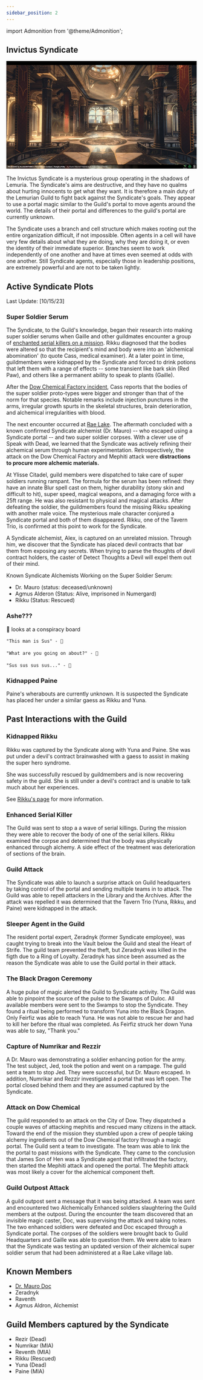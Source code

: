 ```yaml
---
sidebar_position: 2
---
```


<!--Needed for Minimo Scribbles-->

import Admonition from '@theme/Admonition';

## Invictus Syndicate

![syndicate](/img/archives/syndicate.png)

The Invictus Syndicate is a mysterious group operating in the shadows of Lemuria. The Syndicate's aims are destructive, and they have no qualms about hurting innocents to get what they want. It is therefore a main duty of the Lemurian Guild to fight back against the Syndicate's goals. They appear to use a portal magic similar to the Guild's portal to move agents around the world. The details of their portal and differences to the guild's portal are currently unknown.

The Syndicate uses a branch and cell structure which makes rooting out the entire organization difficult, if not impossible. Often agents in a cell will have very few details about what they are doing, why they are doing it, or even the identity of their immediate superior. Branches seem to work independently of one another and have at times even seemed at odds with one another. Still Syndicate agents, especially those in leadership positions, are extremely powerful and are not to be taken lightly.

## Active Syndicate Plots

Last Update: [10/15/23]

### Super Soldier Serum

The Syndicate, to the Guild's knowledge, began their research into making super soldier serums when Gaille and other guildmates encounter a group of [enchanted serial killers on a mission](#enhanced-serial-killer). Rikku diagnosed that the bodies were altered so that the recipient's mind and body were into an 'alchemical abomination' (to quote Cass, medical examiner). At a later point in time, guildmembers were kidnapped by the Syndicate and forced to drink potions that left them with a range of effects -- some transient like bark skin (Red Paw), and others like a permanent ability to speak to plants (Gaille).

After the [Dow Chemical Factory incident](#attack-on-dow-chemical), Cass reports that the bodies of the super soldier proto-types were bigger and stronger than that of the norm for that species. Notable remarks include injection punctures in the arms, irregular growth spurts in the skeletal structures, brain deterioration, and alchemical irregularities with blood.

The next encounter occurred at [Rae Lake](#capture-of-numrikar-and-rezzir). The aftermath concluded with a known confirmed Syndicate alchemist (Dr. Mauro) -- who escaped using a Syndicate portal -- and two super soldier corpses. With a clever use of Speak with Dead, we learned that the Syndicate was actively refining their alchemical serum through human experimentation. Retrospectively, the attack on the Dow Chemical Factory and Mephiti attack were **distractions to procure more alchemic materials.**

At Ylisse Citadel, guild members were dispatched to take care of super soldiers running rampant. The formula for the serum has been refined: they have an innate Blur spell cast on them, higher durability (stony skin and difficult to hit), super speed, magical weapons, and a damaging force with a 25ft range. He was also resistant to physical and magical attacks. After defeating the soldier, the guildmembers found the missing Rikku speaking with another male voice. The mysterious male character conjured a Syndicate portal and both of them disappeared. Rikku, one of the Tavern Trio, is confirmed at this point to work for the Syndicate.

A Syndicate alchemist, Alex, is captured on an unrelated mission. Through him, we discover that the Syndicate has placed devil contracts that bar them from exposing any secrets. When trying to parse the thoughts of devil contract holders, the caster of Detect Thoughts a Devil will expel them out of their mind.

Known Syndicate Alchemists Working on the Super Soldier Serum:

- Dr. Mauro (status: deceased/unknown)
- Agmus Alderon (Status: Alive, imprisoned in Numergard)
- Rikku (Status: Rescued)

### Ashe???

<Admonition type="note" icon="🦉" title="Conspiracy">
  <p>
    🦉 looks at a conspiracy board

    "This man is Sus" - 🦉

    "What are you going on about?" - 🐀

    "Sus sus sus sus..." - 🦉

  </p>
</Admonition>

### Kidnapped Paine

Paine's wherabouts are currently unknown. It is suspected the Syndicate has placed her under a similar gaess as Rikku and Yuna.

## Past Interactions with the Guild

### Kidnapped Rikku

Rikku was captured by the Syndicate along with Yuna and Paine. She was put under a devil's contract brainwashed with a gaess to assist in making the super hero syndrome.

She was successfully rescued by guildmembers and is now recovering safety in the guild. She is still under a devil's contract and is unable to talk much about her experiences.

See [Rikku's page](../npcs/guild/tavern_trio) for more information.

### Enhanced Serial Killer

The Guild was sent to stop a a wave of serial killings. During the mission they were able to recover the body of one of the serial killers. Rikku examined the corpse and determined that the body was physically enhanced through alchemy. A side effect of the treatment was deterioration of sections of the brain.

### Guild Attack

The Syndicate was able to launch a surprise attack on Guild headquarters by taking control of the portal and sending multiple teams in to attack. The Guild was able to repell attackers in the Library and the Archives. After the attack was repelled it was determined that the Tavern Trio (Yuna, Rikku, and Paine) were kidnapped in the attack.

### Sleeper Agent in the Guild

The resident portal expert, Zeradnyk (former Syndicate employee), was caught trying to break into the Vault below the Guild and steal the Heart of Strife. The guild team prevented the theft, but Zeradnyk was killed in the figth due to a Ring of Loyalty. Zeradnyk has since been assumed as the reason the Syndicate was able to use the Guild portal in their attack.

### The Black Dragon Ceremony

A huge pulse of magic alerted the Guild to Syndicate activity. The Guild was able to pinpoint the source of the pulse to the Swamps of Duloc. All available members were sent to the Swamps to stop the Syndicate. They found a ritual being performed to transform Yuna into the Black Dragon. Only Feirfiz was able to reach Yuna. He was not able to rescue her and had to kill her before the ritual was completed. As Feirfiz struck her down Yuna was able to say, "Thank you."

### Capture of Numrikar and Rezzir

A Dr. Mauro was demonstrating a soldier enhancing potion for the army. The test subject, Jed, took the potion and went on a rampage. The guild sent a team to stop Jed. They were successful, but Dr. Mauro escaped. In addition, Numrikar and Rezzir investigated a portal that was left open. The portal closed behind them and they are assumed captured by the Syndicate.

### Attack on Dow Chemical

The guild responded to an attack on the City of Dow. They dispatched a couple waves of attacking mephitis and rescued many citizens in the attack. Toward the end of the mission they stumbled upon a crew of people taking alchemy ingredients out of the Dow Chemical factory through a magic portal. The Guild sent a team to investigate. The team was able to link the the portal to past missions with the Syndicate. They came to the conclusion that James Son of Hen was a Syndicate agent that infiltrated the factory, then started the Mephiti attack and opened the portal. The Mephiti attack was most likely a cover for the alchemical component theft.

### Guild Outpost Attack

A guild outpost sent a message that it was being attacked. A team was sent and encountered two Alchemically Enhanced soldiers slaughtering the Guild members at the outpost. During the encounter the team discovered that an invisible magic caster, Doc, was supervising the attack and taking notes. The two enhanced soldiers were defeated and Doc escaped through a Syndicate portal. The corpses of the soldiers were brought back to Guild Headquarters and Gaille was able to question them. We were able to learn that the Syndicate was testing an updated version of their alchemical super soldier serum that had been administered at a Rae Lake village lab.

## Known Members

- [Dr. Mauro Doc](../npcs/Syndicate%20NPCs/Dr_Mauro_Doc)
- Zeradnyk
- Raventh
- Agmus Aldron, Alchemist

## Guild Members captured by the Syndicate

- Rezir (Dead)
- Numrikar (MIA)
- Reventh (MIA)
- Rikku (Rescued)
- Yuna (Dead)
- Paine (MIA)
